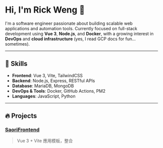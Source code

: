 # Hi, I'm Rick Weng 👋

I'm a software engineer passionate about building scalable web applications and automation tools. Currently focused on full-stack development using **Vue 3**, **Node.js**, and **Docker**, with a growing interest in **DevOps** and **cloud infrastructure** (yes, I read GCP docs for fun… sometimes).

---

## 🧠 Skills

- **Frontend**: Vue 3, Vite, TailwindCSS
- **Backend**: Node.js, Express, RESTful APIs
- **Database**: MariaDB, MongoDB
- **DevOps & Tools**: Docker, GitHub Actions, PM2
- **Languages**: JavaScript, Python

---

## 🔥 Projects

### [SaoriFrontend](https://github.com/rickwengdev/SaoriFrontend)
> Vue 3 + Vite 應用模板，整合 <script setup> 和模組化架構，快速啟動前端專案。

### [SaoriBackend](https://github.com/rickwengdev/SaoriBackend)
> Node.js + MVC 架構 + MariaDB，支援 Docker 部署，內建使用者註冊 / 登入 API。

### [SaoriBot](https://github.com/rickwengdev/SaoriBot)
> Discord Bot，用來管理伺服器與互動，自動部署 + 指令模組化。

---

## ☁️ Currently Learning

- Google Cloud Platform (GCP)
- CI/CD pipelines with GitHub Actions
- Kubernetes（準備進入正宗折磨階段）

---

## 📫 Contact

- [LinkedIn](#)
- Email: 

---
